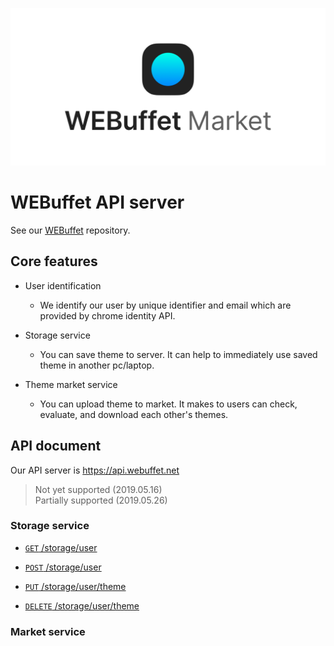 ![Getting started](./img/webuffet_market_banner.png)


# WEBuffet API server

See our [WEBuffet](https://github.com/CAU-OSS-2019/webuffet) repository.


## Core features

- User identification
  - We identify our user by unique identifier and email which are provided by chrome identity API.
  
- Storage service
  - You can save theme to server. It can help to immediately use saved theme in another pc/laptop.

- Theme market service  
  - You can upload theme to market. It makes to users can check, evaluate, and download each other's themes.


## API document

Our API server is https://api.webuffet.net  
> Not yet supported (2019.05.16)  
> Partially supported (2019.05.26)


### Storage service

- [<code>GET</code> /storage/user](./API_DOCUMENT/storage/GET_storage_user.md)

- [<code>POST</code> /storage/user](./API_DOCUMENT/storage/POST_storage_user.md)

- [<code>PUT</code> /storage/user/theme](./API_DOCUMENT/storage/PUT_storage_user_theme.md)

- [<code>DELETE</code> /storage/user/theme](./API_DOCUMENT/storage/DELETE_storage_user_theme.md)


### Market service

